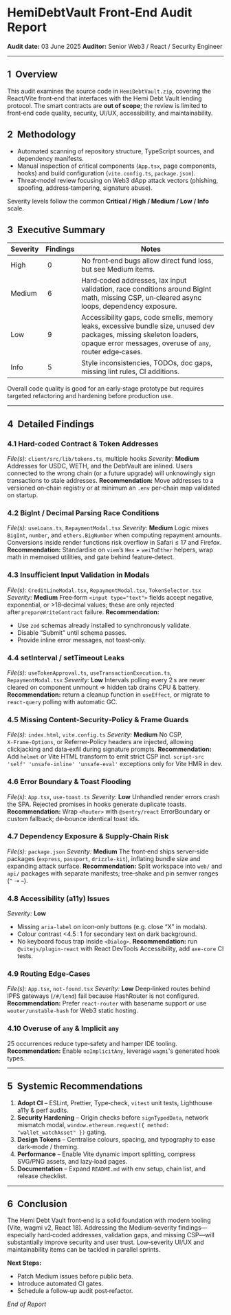 # HemiDebtVault Front‑End Audit Report

**Audit date:** 03 June 2025
**Auditor:** Senior Web3 / React / Security Engineer

---

## 1  Overview

This audit examines the source code in `HemiDebtVault.zip`, covering the React/Vite front‑end that interfaces with the Hemi Debt Vault lending protocol.
The smart contracts are **out of scope**; the review is limited to front‑end code quality, security, UI/UX, accessibility, and maintainability.

## 2  Methodology

* Automated scanning of repository structure, TypeScript sources, and dependency manifests.
* Manual inspection of critical components (`App.tsx`, page components, hooks) and build configuration (`vite.config.ts`, `package.json`).
* Threat‑model review focusing on Web3 dApp attack vectors (phishing, spoofing, address‑tampering, signature abuse).

Severity levels follow the common **Critical / High / Medium / Low / Info** scale.

## 3  Executive Summary

| Severity | Findings | Notes                                                                                                                                                                            |
| -------- | -------- | -------------------------------------------------------------------------------------------------------------------------------------------------------------------------------- |
| High     |  0       | No front‑end bugs allow direct fund loss, but see Medium items.                                                                                                                  |
| Medium   |  6       | Hard‑coded addresses, lax input validation, race conditions around BigInt math, missing CSP, un‑cleared async loops, dependency exposure.                                        |
| Low      |  9       | Accessibility gaps, code smells, memory leaks, excessive bundle size, unused dev packages, missing skeleton loaders, opaque error messages, overuse of `any`, router edge‑cases. |
| Info     |  5       | Style inconsistencies, TODOs, doc gaps, missing lint rules, CI additions.                                                                                                        |

Overall code quality is good for an early‑stage prototype but requires targeted refactoring and hardening before production use.

---

## 4  Detailed Findings

### 4.1 Hard‑coded Contract & Token Addresses

*File(s):* `client/src/lib/tokens.ts`, multiple hooks
*Severity:* **Medium**
Addresses for USDC, WETH, and the DebtVault are inlined. Users connected to the wrong chain (or a future upgrade) will unknowingly sign transactions to stale addresses.
**Recommendation:** Move addresses to a versioned on‑chain registry or at minimum an `.env` per‑chain map validated on startup.

### 4.2 BigInt / Decimal Parsing Race Conditions

*File(s):* `useLoans.ts`, `RepaymentModal.tsx`
*Severity:* **Medium**
Logic mixes `BigInt`, `number`, and `ethers.BigNumber` when computing repayment amounts. Conversions inside render functions risk overflow in Safari ≤ 17 and Firefox.
**Recommendation:** Standardise on `viem`’s `Hex` + `weiToEther` helpers, wrap math in memoised utilities, and gate behind feature‑detect.

### 4.3 Insufficient Input Validation in Modals

*File(s):* `CreditLineModal.tsx`, `RepaymentModal.tsx`, `TokenSelector.tsx`
*Severity:* **Medium**
Free‑form `<input type="text">` fields accept negative, exponential, or >18‑decimal values; these are only rejected after `prepareWriteContract` failure.
**Recommendation:**

* Use `zod` schemas already installed to synchronously validate.
* Disable “Submit” until schema passes.
* Provide inline error messages, not toast‑only.

### 4.4 setInterval / setTimeout Leaks

*File(s):* `useTokenApproval.ts`, `useTransactionExecution.ts`, `RepaymentModal.tsx`
*Severity:* **Low**
Intervals polling every 2 s are never cleared on component unmount ⇒ hidden tab drains CPU & battery.
**Recommendation:** return a cleanup function in `useEffect`, or migrate to `react-query` polling with automatic GC.

### 4.5 Missing Content‑Security‑Policy & Frame Guards

*File(s):* `index.html`, `vite.config.ts`
*Severity:* **Medium**
No CSP, `X‑Frame‑Options`, or Referrer‑Policy headers are injected, allowing clickjacking and data‑exfil during signature prompts.
**Recommendation:** Add `helmet` or Vite HTML transform to emit strict CSP incl. `script-src 'self' 'unsafe-inline' 'unsafe-eval'` exceptions only for Vite HMR in dev.

### 4.6 Error Boundary & Toast Flooding

*File(s):* `App.tsx`, `use-toast.ts`
*Severity:* **Low**
Unhandled render errors crash the SPA. Rejected promises in hooks generate duplicate toasts.
**Recommendation:** Wrap `<Router>` with `@sentry/react` ErrorBoundary or custom fallback; de‑bounce identical toast ids.

### 4.7 Dependency Exposure & Supply‑Chain Risk

*File(s):* `package.json`
*Severity:* **Medium**
The front‑end ships server‑side packages (`express`, `passport`, `drizzle-kit`), inflating bundle size and expanding attack surface.
**Recommendation:** Split workspace into `web/` and `api/` packages with separate manifests; tree‑shake and pin semver ranges (`^` ➝ `~`).

### 4.8 Accessibility (a11y) Issues

*Severity:* **Low**

* Missing `aria-label` on icon‑only buttons (e.g. close “X” in modals).
* Colour contrast <4.5 : 1 for secondary text on dark background.
* No keyboard focus trap inside `<Dialog>`.
  **Recommendation:** run `@vitejs/plugin-react` with React DevTools Accessibility, add `axe-core` CI tests.

### 4.9 Routing Edge‑Cases

*File(s):* `App.tsx`, `not-found.tsx`
*Severity:* **Low**
Deep‑linked routes behind IPFS gateways (`/#/lend`) fail because HashRouter is not configured.
**Recommendation:** Prefer `react-router` with basename support or use `wouter/unstable-hash` for Web3 static hosting.

### 4.10 Overuse of `any` & Implicit `any`

25 occurrences reduce type‑safety and hamper IDE tooling.
**Recommendation:** Enable `noImplicitAny`, leverage `wagmi`'s generated hook types.

---

## 5  Systemic Recommendations

1. **Adopt CI** – ESLint, Prettier, Type‑check, `vitest` unit tests, Lighthouse a11y & perf audits.
2. **Security Hardening** – Origin checks before `signTypedData`, network mismatch modal, `window.ethereum.request({ method: "wallet_watchAsset" })` gating.
3. **Design Tokens** – Centralise colours, spacing, and typography to ease dark‑mode / theming.
4. **Performance** – Enable Vite dynamic import splitting, compress SVG/PNG assets, and lazy‑load pages.
5. **Documentation** – Expand `README.md` with env setup, chain list, and release checklist.

---

## 6  Conclusion

The Hemi Debt Vault front‑end is a solid foundation with modern tooling (Vite, wagmi v2, React 18).
Addressing the Medium‑severity findings—especially hard‑coded addresses, validation gaps, and missing CSP—will substantially improve security and user trust.
Low‑severity UI/UX and maintainability items can be tackled in parallel sprints.

**Next Steps:**

* Patch Medium issues before public beta.
* Introduce automated CI gates.
* Schedule a follow‑up audit post‑refactor.

*End of Report*

